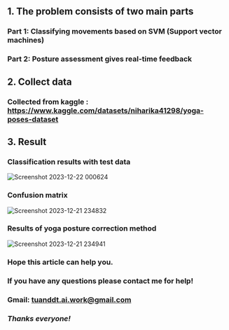 ## **1. The problem consists of two main parts**
### Part 1: Classifying movements based on SVM (Support vector machines)
### Part 2: Posture assessment gives real-time feedback
## **2. Collect data**
### Collected from kaggle : https://www.kaggle.com/datasets/niharika41298/yoga-poses-dataset
## **3. Result**
### Classification results with test data

![Screenshot 2023-12-22 000624](https://github.com/FPT-ThaiTuan/Detect-Yoga-Poses-And-Correction-In-Real-Time-Using-Machine-Learning-Algorithms/assets/105273233/ef300e3d-55e7-4d32-9f66-cf1ee9e59e45)

### Confusion matrix

![Screenshot 2023-12-21 234832](https://github.com/FPT-ThaiTuan/Detect-Yoga-Poses-And-Correction-In-Real-Time-Using-Machine-Learning-Algorithms/assets/105273233/46ab847e-9868-41b4-b488-d3ec31f51373)

### Results of yoga posture correction method

![Screenshot 2023-12-21 234941](https://github.com/FPT-ThaiTuan/Detect-Yoga-Poses-And-Correction-In-Real-Time-Using-Machine-Learning-Algorithms/assets/105273233/56ed37d9-3ff6-4c18-b63b-f58f648b6fbf)

### **Hope this article can help you.**
### **If you have any questions please contact me for help!**
### **Gmail: tuanddt.ai.work@gmail.com**

### ***Thanks everyone!***
